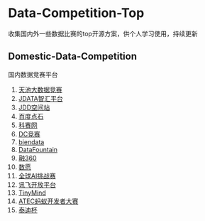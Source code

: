 # Data-Competition-Top
收集国内外一些数据比赛的top开源方案，供个人学习使用，持续更新
## Domestic-Data-Competition

国内数据竞赛平台  
1. [天池大数据竞赛](https://tianchi.aliyun.com/)  
2. [JDATA智汇平台](https://jdata.jd.com/)  
3. [JDD空间站](https://jdder.jd.com/)  
4. [百度点石](https://dianshi.baidu.com/)  
5. [科赛网](https://www.kesci.com/)  
6. [DC竞赛](http://www.dcjingsai.com/)  
7. [biendata](https://biendata.com/competition/)  
8. [DataFountain](https://www.datafountain.cn/)  
9. [融360](http://openresearch.rong360.com)  
10. [数愿](http://www.datadreams.org)  
11. [全球AI挑战赛](https://challenger.ai/)  
12. [讯飞开放平台](http://challenge.xfyun.cn/)  
13. [TinyMind](https://www.tinymind.cn/)  
14. [ATEC蚂蚁开发者大赛](https://dc.cloud.alipay.com)  
15. [泰迪杯](http://www.tipdm.org/)  


